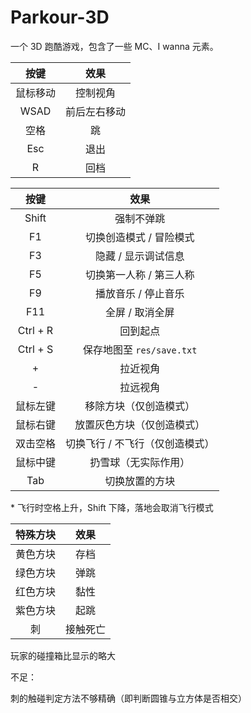 # Parkour-3D

一个 3D 跑酷游戏，包含了一些 MC、I wanna 元素。

| 按键 | 效果 |
| :-: | :-: |
| 鼠标移动 | 控制视角 |
| WSAD | 前后左右移动 |
| 空格 | 跳 |
| Esc | 退出 |
| R | 回档 |

|按键|效果|
|:-:|:-:|
| Shift | 强制不弹跳 |
| F1 | 切换创造模式 / 冒险模式 |
| F3 | 隐藏 / 显示调试信息 |
| F5 | 切换第一人称 / 第三人称 |
| F9 | 播放音乐 / 停止音乐 |
| F11 | 全屏 / 取消全屏 |
| Ctrl + R | 回到起点 |
| Ctrl + S | 保存地图至 `res/save.txt` |
| + | 拉近视角 |
| - | 拉远视角 |
| 鼠标左键 | 移除方块（仅创造模式） |
| 鼠标右键 | 放置灰色方块（仅创造模式） |
| 双击空格 | 切换飞行 / 不飞行（仅创造模式） |
| 鼠标中键 | 扔雪球（无实际作用） |
| Tab | 切换放置的方块 |

\* 飞行时空格上升，Shift 下降，落地会取消飞行模式

| 特殊方块 | 效果 |
| :-: | :-: |
| 黄色方块 | 存档 |
| 绿色方块 | 弹跳 |
| 红色方块 | 黏性 |
| 紫色方块 | 起跳 |
| 刺 | 接触死亡 |

玩家的碰撞箱比显示的略大

不足：

刺的触碰判定方法不够精确（即判断圆锥与立方体是否相交）
